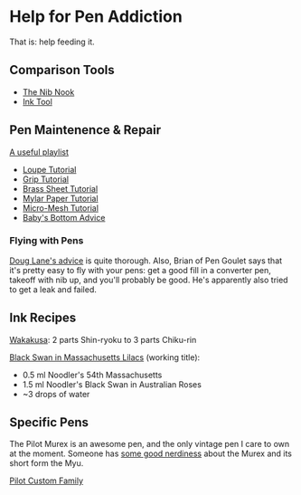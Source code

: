 # Help for Pen Addiction

That is: help feeding it.


## Comparison Tools

  * [The Nib Nook](https://www.gouletpens.com/nib-comparison-tool)
  * [Ink Tool](https://www.andersonpens.com/Ink-Comparison-Tool-s/2529.htm)

## Pen Maintenence & Repair

[A useful playlist](https://www.youtube.com/playlist?list=PLbAVUMqeF0ZnTo6PTYYZcjFn6d2qd0S9H)

  * [Loupe Tutorial](https://www.youtube.com/watch?v=jQ29a1ct5XA)
  * [Grip Tutorial](https://www.youtube.com/watch?v=kL-Q0A8izq4)
  * [Brass Sheet Tutorial](https://www.youtube.com/watch?v=3RLcC0XHscM)
  * [Mylar Paper Tutorial](https://www.youtube.com/watch?v=05qCiZNXu7M)
  * [Micro-Mesh Tutorial](https://www.youtube.com/watch?v=r35cV_pe0-Q)
  * [Baby's Bottom Advice](https://www.penaddict.com/blog/2014/4/23/smooth-as-a-babys-bottom-or-not)

### Flying with Pens

[Doug Lane's advice](http://micro.douglane.com/2014/09/02/flying-with-fountain.html) is quite thorough.
Also, Brian of Pen Goulet says that it's pretty easy to fly with your pens: get a good fill in a converter pen, takeoff with nib up, and you'll probably be good.
He's apparently also tried to get a leak and failed.


## Ink Recipes

[Wakakusa](http://www.fountainpennetwork.com/forum/topic/234249-wakakusa/): 2 parts Shin-ryoku to 3 parts Chiku-rin

[Black Swan in Massachusetts Lilacs](http://www.fountainpennetwork.com/forum/topic/324988-black-swan-in-massachusetts/) (working title):
  * 0.5 ml Noodler's 54th Massachusetts
  * 1.5 ml Noodler's Black Swan in Australian Roses
  * ~3 drops of water


## Specific Pens

The Pilot Murex is an awesome pen, and the only vintage pen I care to own at the moment.
Someone has [some good nerdiness](http://www.stutler.cc/pens/murex/index.html) about the Murex and its short form the Myu.

[Pilot Custom Family](http://kmpn.blogspot.com/2011/06/pilot-custom.html)
